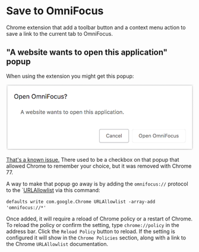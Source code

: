 # Save to OmniFocus

Chrome extension that add a toolbar button and a context menu action to save a link to the current tab to OmniFocus.

## "A website wants to open this application" popup

When using the extension you might get this popup:

![Open OmniFocus Popup](open-omnifocus-popup.png)

[That's a known issue.](https://superuser.com/questions/1492714/chrome-prompting-for-custom-protocol-handlers-every-time-after-update) There used to be a checkbox on that popup that allowed Chrome to remember your choice, but it was removed with Chrome 77.

A way to make that popup go away is by adding the `omnifocus://` protocol to the `[URLAllowlist](https://cloud.google.com/docs/chrome-enterprise/policies/?policy=URLAllowlist) via this command:

```
defaults write com.google.Chrome URLAllowlist -array-add 'omnifocus://*'
```

Once added, it will require a reload of Chrome policy or a restart of Chrome.  To reload the policy or confirm the setting, type `chrome://policy` in the address bar.  Click the `Reload Policy` button to reload.  If the setting is configured it will show in the `Chrome Policies` section, along with a link to the Chrome `URLAllowlist` documentation.
